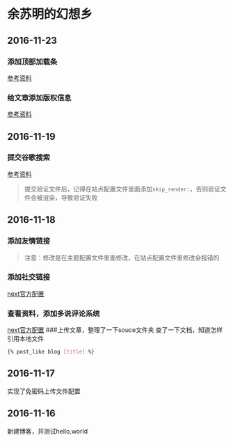 # 余苏明的幻想乡
## 2016-11-23
### 添加顶部加载条
[参考资料](http://boyuanblog.com/2016/06/09/8532cbf3/)

### 给文章添加版权信息
[参考资料](http://ixiusama.com/2016/02/15/%E4%B8%BA%20Next%20%E4%B8%BB%E9%A2%98%E6%96%87%E6%9C%AB%E6%B7%BB%E5%8A%A0%E7%89%88%E6%9D%83%E7%AD%89%E4%BF%A1%E6%81%AF/)
## 2016-11-19
###  提交谷歌搜索
[参考资料](http://www.jianshu.com/p/619dab2d3c08)
> 提交验证文件后，记得在站点配置文件里面添加`skip_render:`，否则验证文件会被渲染，导致验证失败

## 2016-11-18
### 添加友情链接
> 注意：修改是在主题配置文件里面修改，在站点配置文件里修改会报错的

### 添加社交链接
[next官方配置](http://theme-next.iissnan.com/theme-settings.html#author-sites)
### 查看资料，添加多说评论系统
[next官方配置](http://theme-next.iissnan.com/third-party-services.html)
###上传文章，整理了一下souce文件夹
查了一下文档，知道怎样引用本地文件
```bash
{% post_like blog [title] %}
```
## 2016-11-17
实现了免密码上传文件配置
## 2016-11-16
新建博客，并测试hello,world
